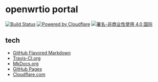 # openwrtio portal

[![Build Status](https://travis-ci.org/openwrtio/openwrtio.github.io.svg?branch=mkdocs)](https://travis-ci.org/openwrtio/openwrtio.github.io)
[![Powered by Cloudflare](https://www.cloudflare.com/media/images/web-badges/cf-web-badges-f-1.png)](https://www.cloudflare.com/)
[![署名-非商业性使用 4.0 国际](https://i.creativecommons.org/l/by-nc/4.0/88x31.png)](https://creativecommons.org/licenses/by-nc/4.0/deed.zh)

## tech

- [GitHub Flavored Markdown](https://github.github.com/gfm/)
- [Travis-CI.org](https://travis-ci.org/openwrtio/openwrtio.github.io)
- [MkDocs.org](https://www.mkdocs.org/)
- [GitHub Pages](https://pages.github.com/)
- [Cloudflare.com](https://www.cloudflare.com/)
